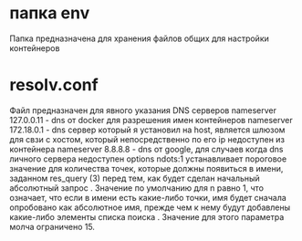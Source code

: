 # папка env
Папка предназначена для хранения файлов общих для настройки контейнеров

# resolv.conf
Файл предназначен для явного указания DNS серверов
nameserver 127.0.0.11 - dns от docker для разрешения имен контейнеров
nameserver 172.18.0.1 - dns сервер который я установил на host, является
						шлюзом для свзи с хостом, который непосредственно
						по его ip недоступен из контейнера
nameserver 8.8.8.8 - dns от google, для случаев когда dns личного сервера
					недоступен
options ndots:1 устанавливает пороговое значение для количества точек, 
				которые должны появиться в имени, заданном res_query (3)
				перед тем, как будет сделан начальный абсолютный запрос . 
				Значение по умолчанию для n равно 1, что означает, что 
				если в имени есть какие-либо точки, имя будет сначала 
				опробовано как абсолютное имя, прежде чем к нему будут
				добавлены какие-либо элементы списка поиска . Значение 
				для этого параметра молча ограничено 15.